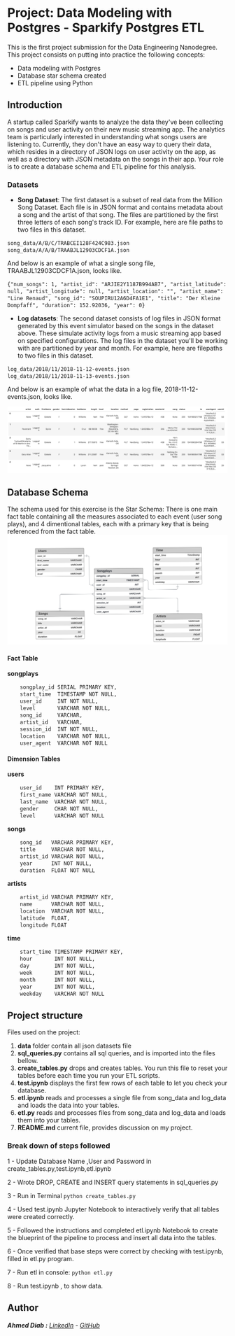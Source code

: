 # Project: Data Modeling with Postgres - Sparkify Postgres ETL

This is the first project submission for the Data Engineering Nanodegree.
This project consists on putting into practice the following concepts:
- Data modeling with Postgres
- Database star schema created 
- ETL pipeline using Python

## Introduction

A startup called Sparkify wants to analyze the data they've been collecting on songs and user activity on their new music streaming app. 
The analytics team is particularly interested in understanding what songs users are listening to. 
Currently, they don't have an easy way to query their data, which resides in a directory of JSON logs on user activity on the app, as well as a directory with JSON metadata on the songs in their app.
Your role is to create a database schema and ETL pipeline for this analysis.

###  Datasets
- **Song Dataset**: The first dataset is a subset of real data from the Million Song Dataset. Each file is in JSON format   and contains metadata about a song and the artist of that song. The files are partitioned by the first three letters of each song's track ID. For example, here are file paths to two files in this dataset.
```
song_data/A/B/C/TRABCEI128F424C983.json
song_data/A/A/B/TRAABJL12903CDCF1A.json
```
And below is an example of what a single song file, TRAABJL12903CDCF1A.json, looks like.


```
{"num_songs": 1, "artist_id": "ARJIE2Y1187B994AB7", "artist_latitude": null, "artist_longitude": null, "artist_location": "", "artist_name": "Line Renaud", "song_id": "SOUPIRU12A6D4FA1E1", "title": "Der Kleine Dompfaff", "duration": 152.92036, "year": 0}
```

- **Log datasets**: The second dataset consists of log files in JSON format generated by this event simulator based on the songs in the dataset above. These simulate activity logs from a music streaming app based on specified configurations.
The log files in the dataset you'll be working with are partitioned by year and month. For example, here are filepaths to two files in this dataset.
```
log_data/2018/11/2018-11-12-events.json
log_data/2018/11/2018-11-13-events.json
```
And below is an example of what the data in a log file, 2018-11-12-events.json, looks like.

![log-data](https://raw.githubusercontent.com/Abdelrhman-Yassein/Udacity-Data-Modeling-with-Postgres/main/images/log-data.png)


## Database Schema
The schema used for this exercise is the Star Schema: 
There is one main fact table containing all the measures associated to each event (user song plays), 
and 4 dimentional tables, each with a primary key that is being referenced from the fact table.
![Star-Schema](https://raw.githubusercontent.com/Abdelrhman-Yassein/Udacity-Data-Modeling-with-Postgres/main/images/Project-Data-Modeling-with-Postgres-Star-Schema.png)
#### Fact Table
**songplays** 
```
    songplay_id SERIAL PRIMARY KEY,
    start_time  TIMESTAMP NOT NULL,
    user_id     INT NOT NULL,
    level       VARCHAR NOT NULL,
    song_id     VARCHAR,
    artist_id   VARCHAR,
    session_id  INT NOT NULL,
    location    VARCHAR NOT NULL,
    user_agent  VARCHAR NOT NULL
```

#### Dimension Tables
**users** 
```
    user_id    INT PRIMARY KEY,
    first_name VARCHAR NOT NULL,
    last_name  VARCHAR NOT NULL,
    gender     CHAR NOT NULL,
    level      VARCHAR NOT NULL
```
**songs** 
```
    song_id   VARCHAR PRIMARY KEY,
    title     VARCHAR NOT NULL,
    artist_id VARCHAR NOT NULL,
    year      INT NOT NULL,
    duration  FLOAT NOT NULL
```

**artists** 
```
    artist_id VARCHAR PRIMARY KEY,
    name      VARCHAR NOT NULL,
    location  VARCHAR NOT NULL,
    latitude  FLOAT,
    longitude FLOAT
```

**time**
```
    start_time TIMESTAMP PRIMARY KEY,
    hour       INT NOT NULL,
    day        INT NOT NULL,
    week       INT NOT NULL,
    month      INT NOT NULL,
    year       INT NOT NULL,
    weekday    VARCHAR NOT NULL
```


## Project structure

Files used on the project:
1. **data** folder contain all json datasets file
2. **sql_queries.py** contains all sql queries, and is imported into the files bellow.
3. **create_tables.py** drops and creates tables. You run this file to reset your tables before each time you run your ETL scripts.
4. **test.ipynb** displays the first few rows of each table to let you check your database.
5. **etl.ipynb** reads and processes a single file from song_data and log_data and loads the data into your tables. 
6. **etl.py** reads and processes files from song_data and log_data and loads them into your tables. 
7. **README.md** current file, provides discussion on my project.

### Break down of steps followed

1 - Update Database Name ,User and Password in create_tables.py,test.ipynb,etl.ipynb

2 - Wrote DROP, CREATE and INSERT query statements in sql_queries.py

3 - Run in Terminal
 ```python create_tables.py```

4 -  Used test.ipynb Jupyter Notebook to interactively verify that all tables were created correctly.

5 - Followed the instructions and completed etl.ipynb Notebook to create the blueprint of the pipeline to process and insert all data into the tables.

6 - Once verified that base steps were correct by checking with test.ipynb, filled in etl.py program.

7 -  Run etl in console:
```python etl.py```

8 -  Run test.ipynb , to show data.

## Author

######  **Ahmed Diab  :**  [LinkedIn](https://www.linkedin.com/in/diaab9) - [GitHub](https://github.com/ahmeddiab9?tab=repositories)

